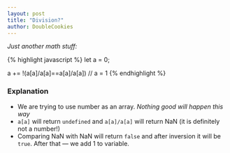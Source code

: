 ```yaml
---
layout: post
title: "Division?"
author: DoubleCookies
---
```

*Just another math stuff:*

{% highlight javascript %}
let a = 0;

a += !(a[a]/a[a]==a[a]/a[a]) // a = 1
{% endhighlight %}

<!--more-->
### Explanation
- We are trying to use number as an array. *Nothing good will happen this way*
- `a[a]` will return `undefined` and `a[a]/a[a]` will return NaN (it is definitely not a number!)
- Comparing NaN with NaN will return `false` and after inversion it will be `true`. After that — we add 1 to variable.